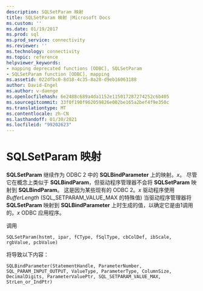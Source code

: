```yaml
---
description: SQLSetParam 映射
title: SQLSetParam 映射 |Microsoft Docs
ms.custom: ''
ms.date: 01/19/2017
ms.prod: sql
ms.prod_service: connectivity
ms.reviewer: ''
ms.technology: connectivity
ms.topic: reference
helpviewer_keywords:
- mapping deprecated functions [ODBC], SQLSetParam
- SQLSetParam function [ODBC], mapping
ms.assetid: 022dfbc0-8d18-4c35-8a28-d9eb16063188
author: David-Engel
ms.author: v-daenge
ms.openlocfilehash: 6e2488c689a4da1152e115017287274252c6b405
ms.sourcegitcommit: 33f0f190f962059826e002be165a2bef4f9e350c
ms.translationtype: MT
ms.contentlocale: zh-CN
ms.lasthandoff: 01/30/2021
ms.locfileid: "99202623"
---
```

# <a name="sqlsetparam-mapping"></a>SQLSetParam 映射
**SQLSetParam** 继续作为 ODBC 2 中的 **SQLBindParameter** 上的映射。*x*。 尽管它在概念上类似于 **SQLBindParam**，但驱动程序管理器不会将 **SQLSetParam** 映射到 **SQLBindParam**。 这是因为某些现有的 ODBC 2。*x* 驱动程序使用 *BufferLength* (SQL_SETPARAM_VALUE_MAX 的特殊值) 当驱动程序管理器将 **SQLSetParam** 映射到 **SQLBindParameter** 上时生成的值，以确定它是由1调用的。*x* ODBC 应用程序。  
  
 调用  
  
```  
SQLSetParam(hstmt, ipar, fCType, fSqlType, cbColDef, ibScale, rgbValue, pcbValue)  
```  
  
 将导致以下内容：  
  
```  
SQLBindParameter(StatementHandle, ParameterNumber, SQL_PARAM_INPUT_OUTPUT, ValueType, ParameterType, ColumnSize, DecimalDigits, ParameterValuePtr, SQL_SETPARAM_VALUE_MAX, StrLen_or_IndPtr)  
```
